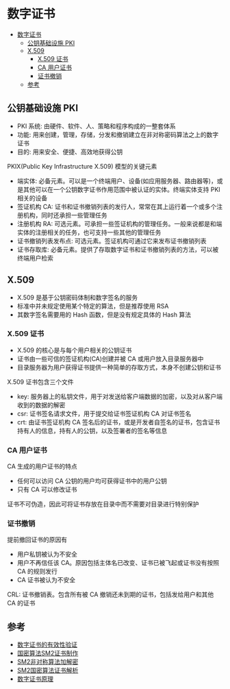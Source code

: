 # 数字证书

- [数字证书](#%E6%95%B0%E5%AD%97%E8%AF%81%E4%B9%A6)
  - [公钥基础设施 PKI](#%E5%85%AC%E9%92%A5%E5%9F%BA%E7%A1%80%E8%AE%BE%E6%96%BD-pki)
  - [X.509](#x509)
    - [X.509 证书](#x509-%E8%AF%81%E4%B9%A6)
    - [CA 用户证书](#ca-%E7%94%A8%E6%88%B7%E8%AF%81%E4%B9%A6)
    - [证书撤销](#%E8%AF%81%E4%B9%A6%E6%92%A4%E9%94%80)
  - [参考](#%E5%8F%82%E8%80%83)

## 公钥基础设施 PKI

- PKI 系统: 由硬件、软件、人、策略和程序构成的一整套体系
- 功能: 用来创建，管理，存储，分发和撤销建立在非对称密码算法之上的数字证书
- 目的: 用来安全、便捷、高效地获得公钥

PKIX(Public Key Infrastructure X.509) 模型的关键元素

- 端实体: 必备元素。可以是一个终端用户、设备(如应用服务器、路由器等)，或是其他可以在一个公钥数字证书作用范围中被认证的实体。终端实体支持 PKI 相关的设备
- 签证机构 CA: 证书和证书撤销列表的发行人，常常在其上运行着一个或多个注册机构，同时还承担一些管理任务
- 注册机构 RA: 可选元素。可承担一些签证机构的管理任务。一般来说都是和端实体的注册相关的任务，也可支持一些其他的管理任务
- 证书撤销列表发布点: 可选元素。签证机构可通过它来发布证书撤销列表
- 证书存取库: 必备元素。提供了存取数字证书和证书撤销列表的方法，可以被终端用户检索

## X.509

- X.509 是基于公钥密码体制和数字签名的服务
- 标准中并未规定使用某个特定的算法，但是推荐使用 RSA
- 其数字签名需要用的 Hash 函数，但是没有规定具体的 Hash 算法

### X.509 证书

- X.509 的核心是与每个用户相关的公钥证书
- 证书由一些可信的签证机构(CA)创建并被 CA 或用户放入目录服务器中
- 目录服务器为用户获得证书提供一种简单的存取方式，本身不创建公钥和证书

X.509 证书包含三个文件

- key: 服务器上的私钥文件，用于对发送给客户端数据的加密，以及对从客户端收到的数据的解密
- csr: 证书签名请求文件，用于提交给证书签证机构 CA 对证书签名
- crt: 由证书签证机构 CA 签名后的证书，或是开发者自签名的证书，包含证书持有人的信息，持有人的公钥，以及签署者的签名等信息

### CA 用户证书

CA 生成的用户证书的特点

- 任何可以访问 CA 公钥的用户均可获得证书中的用户公钥
- 只有 CA 可以修改证书

证书不可伪造，因此可将证书存放在目录中而不需要对目录进行特别保护

### 证书撤销

提前撤回证书的原因有

- 用户私钥被认为不安全
- 用户不再信任该 CA。原因包括主体名已改变、证书已被飞起或证书没有按照 CA 的规则发行
- CA 证书被认为不安全

CRL: 证书撤销表。包含所有被 CA 撤销还未到期的证书，包括发给用户和其他 CA 的证书

## 参考

- [数字证书的有效性验证](http://jonllen.com/jonllen/work/170.aspx)
- [国密算法SM2证书制作](http://jonllen.com/jonllen/work/162.aspx)
- [SM2非对称算法加解密](http://jonllen.com/jonllen/work/164.aspx)
- [SM2国密算法证书解析](http://jonllen.com/jonllen/work/174.aspx)
- [数字证书原理](http://www.cnblogs.com/JeffreySun/archive/2010/06/24/1627247.html)
